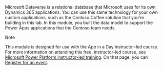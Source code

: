 Microsoft Dataverse is a relational database that Microsoft uses for its own Dynamics 365 applications. You can use this same technology for your own custom applications, such as the Contoso Coffee solution that you're building in this lab. In this module, you built the data model to support the Power Apps applications that the Contoso team needs.

> [!NOTE]
> This module is designed for use with the App in a Day instructor-led course. For more information on attending this free, instructor-led course, see [Microsoft Power Platform instructor-led training](https://powerplatform.microsoft.com/instructor-led-training/). On that page, you can [Register for an event](https://events.microsoft.com/allevents/?search=App%20in%20a%20Day&view=list&language=English&clientTimeZone=1&startTime=06:00&endTime=11:00).
